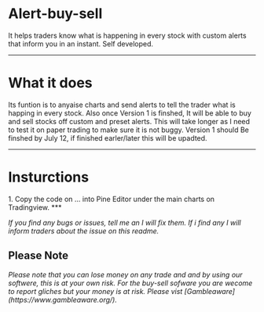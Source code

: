 # Alert-buy-sell
<P1>It helps traders know what is happening in every stock with custom alerts that inform you in an instant. Self developed.</P1> 
***
<H1>What it does</H1>
<P1>Its funtion is to anyaise charts and send alerts to tell the trader what is happing in every stock.
Also once Version 1 is finshed, It will be able to buy and sell stocks off custom and preset alerts. 
This will take longer as I need to test it on paper trading to make sure it is not buggy.
Version 1 should Be finshed by July 12, if finished earler/later this will be upadted.</P1>

***
<H1>Insturctions</H1>
<P1>1. Copy the code on ... into Pine Editor under the main charts on Tradingview.</P1>
***


<i> If you find any bugs or issues, tell me an I will fix them. If i find any I will inform traders about the issue on this readme. </i>

<h2>Please Note</h2>
<i>Please note that you can lose money on any trade and and by using our softwere, this is at your own risk. For the buy-sell sofware you are wecome to report gliches but your money is at risk. Please vist [Gambleaware](https://www.gambleaware.org/). </i>
